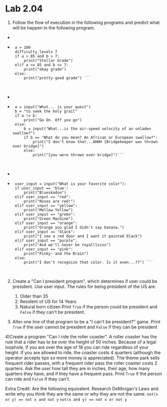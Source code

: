 # Lab 2.04

1) Follow the flow of execution in the following programs and predict what will be happen in the following program. 

*  
*  ```
    a = 100
    difficulty_level= 7
    if a > 85 and b > 7:
        print("Stellar Grade")
    elif a <= 85 and b <= 7: 
        print("okay grade")
    else: 
        print("pretty good grade") ```
<br>

*  
*  ```
    a = input("What... is your quest") 
    b = "to seek the holy grail"
    if a != b: 
        print("Go On. Off you go") 
    else: 
        b = input("What...is the air-speed velocity of an unladen swallow?")
        if b == "What do you mean? An African or European swallow?": 
            print("I don't know that...AHHH [Bridgekeeper was thrown over bridge]")
        else: 
            print("[you were thrown over bridge]")```
<br>

*  
*  ```
    user_input = input("What is your favorite color"): 
    if user_input == 'blue': 
        print("Blueskadoo")
    elif user_input == "red": 
        print("Roses are red!")
    elif user_input == "yellow": 
        print("Mellow Yellow")
    elif user_input == "green": 
        print("Green Machine")
    elif user_input == "orange": 
        print("Orange you glad I didn't say banana.") 
    elif user_input == "black": 
        print("I see a red door and I want it painted black")
    elif user_input == "purple": 
        print("And we'll never be royalllssss")
    elif user_input == "pink": 
        print("Pinky- and the Brain")
    else: 
        print("I don't recognize that color. Is it even...??") ```
<br>



2) Create a "Can I president program", which determines if user could be president. Use user input. The rules for being president of the US are: 
    1. Older than 35
    2. Resident of US for 14 Years
    3. Natural born citizen
Print `True` if the person could be president and `False` if they can't be president. 

3) Alter one line of that program to be a "I can't be president?" game. Print `True` if the user cannot be president and `False` if they can be president

4)Create a program "Can I ride the roller coaster". A roller coaster has the rule that a rider has to be over the height of 50 inches. Because of a legal loophole, if you are over the age of 18 you can ride regardless of your height. If you are allowed to ride, the coaster costs 4 quarters (although the operator accepts tips so more money is appreciated). The theme park sells frequent rider passes, with a frequent rider pass the roller coaster costs 2 quarters. Ask the user how tall they are in inches, their age, how many quarters they have, and if they have a frequent pass. Print `True` if the person can ride and `False` if they can't. 


Extra Credit: Are the following equivalent. Research DeMorgan's Laws and write why you think they are the same or why they are not the same. 
`not(x or y) == not x and not y`
`not(x and y) == not x or not y`
